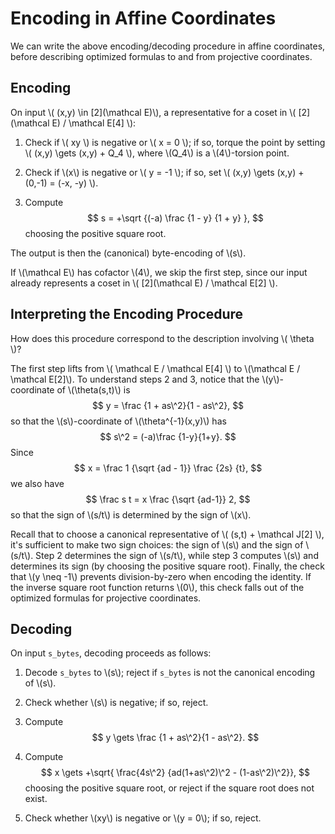 # Encoding in Affine Coordinates

We can write the above encoding/decoding procedure in affine
coordinates, before describing optimized formulas to and from
projective coordinates.

## Encoding

On input \\( (x,y) \in \[2\](\mathcal E)\\), a representative for a
coset in \\( \[2\](\mathcal E) / \mathcal E[4] \\):

1. Check if \\( xy \\) is negative or \\( x = 0 \\); if so, torque
   the point by setting \\( (x,y) \gets (x,y) + Q_4 \\), where
   \\(Q_4\\) is a \\(4\\)-torsion point.

2. Check if \\(x\\) is negative or \\( y = -1 \\); if so, set
   \\( (x,y) \gets (x,y) + (0,-1) = (-x, -y) \\).

3. Compute $$ s = +\sqrt {(-a) \frac {1 - y} {1 + y} }, $$ choosing
   the positive square root.

The output is then the (canonical) byte-encoding of \\(s\\).

If \\(\mathcal E\\) has cofactor \\(4\\), we skip the first step,
since our input already represents a coset in
\\( \[2\](\mathcal E) / \mathcal E[2] \\).

## Interpreting the Encoding Procedure

How does this procedure correspond to the description involving
\\( \theta \\)?

The first step lifts from \\( \mathcal E / \mathcal E[4] \\) to
\\(\mathcal E / \mathcal E[2]\\).  To understand steps 2 and 3,
notice that the \\(y\\)-coordinate of \\(\theta(s,t)\\) is
$$
y = \frac {1 + as\^2}{1 - as\^2},
$$
so that the \\(s\\)-coordinate of \\(\theta\^{-1}(x,y)\\) has
$$
s\^2 = (-a)\frac {1-y}{1+y}.
$$
Since
$$
x = \frac 1 {\sqrt {ad - 1}} \frac {2s} {t},
$$
we also have
$$
\frac s t = x \frac {\sqrt {ad-1}} 2,
$$
so that the sign of \\(s/t\\) is determined by the sign of \\(x\\).

Recall that to choose a canonical representative of \\( (s,t) + \mathcal J[2]
\\), it's sufficient to make two sign choices: the sign of \\(s\\) and the sign
of \\(s/t\\).  Step 2 determines the sign of \\(s/t\\), while step 3 computes
\\(s\\) and determines its sign (by choosing the positive square root).
Finally, the check that \\(y \neq -1\\) prevents division-by-zero when encoding
the identity.  If the inverse square root function returns \\(0\\), this check
falls out of the optimized formulas for projective coordinates.

## Decoding

On input `s_bytes`, decoding proceeds as follows:

1. Decode `s_bytes` to \\(s\\); reject if `s_bytes` is not the
   canonical encoding of \\(s\\).

2. Check whether \\(s\\) is negative; if so, reject.

3. Compute
$$
y \gets \frac {1 + as\^2}{1 - as\^2}.
$$

4. Compute
$$
x \gets +\sqrt{ \frac{4s\^2} {ad(1+as\^2)\^2 - (1-as\^2)\^2}},
$$
choosing the positive square root, or reject if the square root does
not exist.

5. Check whether \\(xy\\) is negative or \\(y = 0\\); if so, reject.

